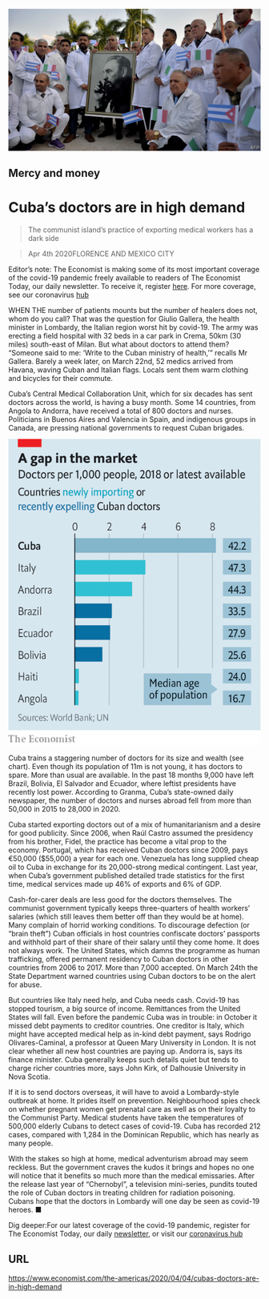 ![](./images/20200404_AMP002.jpg)

## Mercy and money

# Cuba’s doctors are in high demand

> The communist island’s practice of exporting medical workers has a dark side

> Apr 4th 2020FLORENCE AND MEXICO CITY

Editor’s note: The Economist is making some of its most important coverage of the covid-19 pandemic freely available to readers of The Economist Today, our daily newsletter. To receive it, register [here](https://www.economist.com//newslettersignup). For more coverage, see our coronavirus [hub](https://www.economist.com//coronavirus)

WHEN THE number of patients mounts but the number of healers does not, whom do you call? That was the question for Giulio Gallera, the health minister in Lombardy, the Italian region worst hit by covid-19. The army was erecting a field hospital with 32 beds in a car park in Crema, 50km (30 miles) south-east of Milan. But what about doctors to attend them? “Someone said to me: ‘Write to the Cuban ministry of health,’” recalls Mr Gallera. Barely a week later, on March 22nd, 52 medics arrived from Havana, waving Cuban and Italian flags. Locals sent them warm clothing and bicycles for their commute.

Cuba’s Central Medical Collaboration Unit, which for six decades has sent doctors across the world, is having a busy month. Some 14 countries, from Angola to Andorra, have received a total of 800 doctors and nurses. Politicians in Buenos Aires and Valencia in Spain, and indigenous groups in Canada, are pressing national governments to request Cuban brigades.

![](./images/20200404_AMC064.png)

Cuba trains a staggering number of doctors for its size and wealth (see chart). Even though its population of 11m is not young, it has doctors to spare. More than usual are available. In the past 18 months 9,000 have left Brazil, Bolivia, El Salvador and Ecuador, where leftist presidents have recently lost power. According to Granma, Cuba’s state-owned daily newspaper, the number of doctors and nurses abroad fell from more than 50,000 in 2015 to 28,000 in 2020.

Cuba started exporting doctors out of a mix of humanitarianism and a desire for good publicity. Since 2006, when Raúl Castro assumed the presidency from his brother, Fidel, the practice has become a vital prop to the economy. Portugal, which has received Cuban doctors since 2009, pays €50,000 ($55,000) a year for each one. Venezuela has long supplied cheap oil to Cuba in exchange for its 20,000-strong medical contingent. Last year, when Cuba’s government published detailed trade statistics for the first time, medical services made up 46% of exports and 6% of GDP.

Cash-for-carer deals are less good for the doctors themselves. The communist government typically keeps three-quarters of health workers’ salaries (which still leaves them better off than they would be at home). Many complain of horrid working conditions. To discourage defection (or “brain theft”) Cuban officials in host countries confiscate doctors’ passports and withhold part of their share of their salary until they come home. It does not always work. The United States, which damns the programme as human trafficking, offered permanent residency to Cuban doctors in other countries from 2006 to 2017. More than 7,000 accepted. On March 24th the State Department warned countries using Cuban doctors to be on the alert for abuse.

But countries like Italy need help, and Cuba needs cash. Covid-19 has stopped tourism, a big source of income. Remittances from the United States will fall. Even before the pandemic Cuba was in trouble: in October it missed debt payments to creditor countries. One creditor is Italy, which might have accepted medical help as in-kind debt payment, says Rodrigo Olivares-Caminal, a professor at Queen Mary University in London. It is not clear whether all new host countries are paying up. Andorra is, says its finance minister. Cuba generally keeps such details quiet but tends to charge richer countries more, says John Kirk, of Dalhousie University in Nova Scotia.

If it is to send doctors overseas, it will have to avoid a Lombardy-style outbreak at home. It prides itself on prevention. Neighbourhood spies check on whether pregnant women get prenatal care as well as on their loyalty to the Communist Party. Medical students have taken the temperatures of 500,000 elderly Cubans to detect cases of covid-19. Cuba has recorded 212 cases, compared with 1,284 in the Dominican Republic, which has nearly as many people.

With the stakes so high at home, medical adventurism abroad may seem reckless. But the government craves the kudos it brings and hopes no one will notice that it benefits so much more than the medical emissaries. After the release last year of “Chernobyl”, a television mini-series, pundits touted the role of Cuban doctors in treating children for radiation poisoning. Cubans hope that the doctors in Lombardy will one day be seen as covid-19 heroes. ■

Dig deeper:For our latest coverage of the covid-19 pandemic, register for The Economist Today, our daily [newsletter](https://www.economist.com//newslettersignup), or visit our [coronavirus hub](https://www.economist.com//coronavirus)

## URL

https://www.economist.com/the-americas/2020/04/04/cubas-doctors-are-in-high-demand
